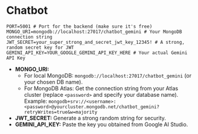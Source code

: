 # Chatbot
  ```env
  PORT=5001 # Port for the backend (make sure it's free)
  MONGO_URI=mongodb://localhost:27017/chatbot_gemini # Your MongoDB connection string
  JWT_SECRET=your_super_strong_and_secret_jwt_key_12345! # A strong, random secret key for JWT
  GEMINI_API_KEY=YOUR_GOOGLE_GEMINI_API_KEY_HERE # Your actual Gemini API Key
  ```
  *   **MONGO_URI:**
      *   For local MongoDB: `mongodb://localhost:27017/chatbot_gemini` (or your chosen DB name).
      *   For MongoDB Atlas: Get the connection string from your Atlas cluster (replace `<password>` and specify your database name). Example: `mongodb+srv://<username>:<password>@yourcluster.mongodb.net/chatbot_gemini?retryWrites=true&w=majority`
  *   **JWT_SECRET:** Generate a strong random string for security.
  *   **GEMINI_API_KEY:** Paste the key you obtained from Google AI Studio.
